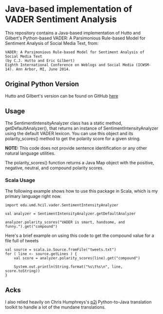 # Java-based implementation of VADER Sentiment Analysis

This repository contains a Java-based implementation of Hutto and Gilbert's Python-based VADER: A Parsimonious Rule-based Model for Sentiment Analysis of Social Media Text, from:

	VADER: A Parsimonious Rule-based Model for Sentiment Analysis of Social Media Text
	(by C.J. Hutto and Eric Gilbert)
	Eighth International Conference on Weblogs and Social Media (ICWSM-14). Ann Arbor, MI, June 2014.

## Original Python Version

Hutto and Gilbert's version can be found on GitHub [here](https://github.com/cjhutto/vaderSentiment)

## Usage

The SentimentIntensityAnalyzer class has a static method, getDefaultAnalyzer(), that returns an instance of SentimentIntensityAnalyzer using the default VADER lexicon.
You can use this object and its polarity_scores() method to get the polarity score for a given string. 

__NOTE:__ This code does not provide sentence identification or any other natural language utilities.

The polarity_scores() function returns a Java Map object with the positive, negative, neutral, and compound polarity scores.

### Scala Usage

The following example shows how to use this package in Scala, which is my primary language right now.

	import edu.umd.hcil.vader.SentimentIntensityAnalyzer

	val analyzer = SentimentIntensityAnalyzer.getDefaultAnalyzer

	analyzer.polarity_scores("VADER is smart, handsome, and funny.").get("compound")

Here's a brief example on using this code to get the compound value for a file full of tweets

	val source = scala.io.Source.fromFile("tweets.txt")
	for ( line <- source.getLines ) {
	    val score = analyzer.polarity_scores(line).get("compound")
	    
	    System.out.println(String.format("%s\t%s\n", line, score.toString))
	}

## Acks

I also relied heavily on Chris Humphreys's [p2j](https://github.com/chrishumphreys/p2j) Python-to-Java translation toolkit to handle a lot of the mundane translations.